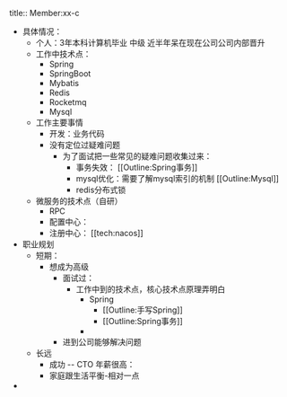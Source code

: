 title:: Member:xx-c

- 具体情况：
	- 个人：3年本科计算机毕业 中级 近半年呆在现在公司公司内部晋升
	- 工作中技术点：
		- Spring
		- SpringBoot
		- Mybatis
		- Redis
		- Rocketmq
		- Mysql
	- 工作主要事情
		- 开发：业务代码
		- 没有定位过疑难问题
			- 为了面试把一些常见的疑难问题收集过来：
				- 事务失效： [[Outline:Spring事务]]
				- mysql优化：需要了解mysql索引的机制 [[Outline:Mysql]]
				- redis分布式锁
	- 微服务的技术点（自研）
		- RPC
		- 配置中心：
		- 注册中心： [[tech:nacos]]
- 职业规划
	- 短期：
		- 想成为高级
			- 面试过：
				- 工作中到的技术点，核心技术点原理弄明白
					- Spring
						- [[Outline:手写Spring]]
						- [[Outline:Spring事务]]
					-
			- 进到公司能够解决问题
	- 长远
		- 成功 -- CTO 年薪很高：
		- 家庭跟生活平衡-相对一点
-